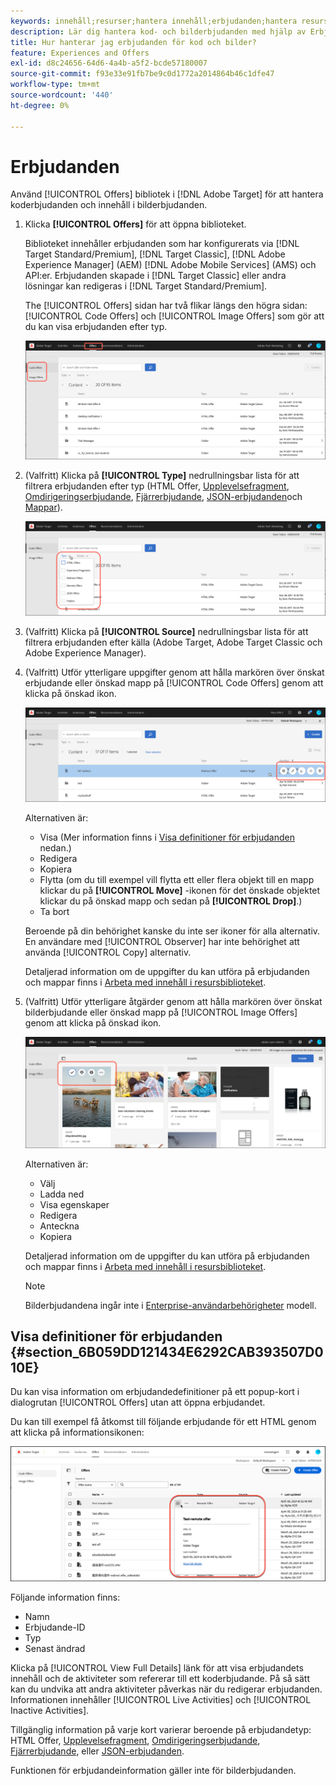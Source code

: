 ```yaml
---
keywords: innehåll;resurser;hantera innehåll;erbjudanden;hantera resurser;ange markeringsläge;markeringsläge
description: Lär dig hantera kod- och bilderbjudanden med hjälp av Erbjudandebiblioteket i Adobe Target.
title: Hur hanterar jag erbjudanden för kod och bilder?
feature: Experiences and Offers
exl-id: d8c24656-64d6-4a4b-a5f2-bcde57180007
source-git-commit: f93e33e91fb7be9c0d1772a2014864b46c1dfe47
workflow-type: tm+mt
source-wordcount: '440'
ht-degree: 0%

---
```


# Erbjudanden

Använd [!UICONTROL Offers] bibliotek i [!DNL Adobe Target] för att hantera koderbjudanden och innehåll i bilderbjudanden.

1. Klicka **[!UICONTROL Offers]** för att öppna biblioteket.

   Biblioteket innehåller erbjudanden som har konfigurerats via [!DNL Target Standard/Premium], [!DNL Target Classic], [!DNL Adobe Experience Manager] (AEM) [!DNL Adobe Mobile Services] (AMS) och API:er. Erbjudanden skapade i [!DNL Target Classic] eller andra lösningar kan redigeras i [!DNL Target Standard/Premium].

   The [!UICONTROL Offers] sidan har två flikar längs den högra sidan: [!UICONTROL Code Offers] och [!UICONTROL Image Offers] som gör att du kan visa erbjudanden efter typ.

   ![Sidan Erbjudanden visar flikarna Koderbjudanden och Bilderbjudanden](/help/main/c-experiences/c-manage-content/assets/offers-page.png)

1. (Valfritt) Klicka på **[!UICONTROL Type]** nedrullningsbar lista för att filtrera erbjudanden efter typ (HTML Offer, [Upplevelsefragment](/help/main/c-experiences/c-manage-content/aem-experience-fragments.md), [Omdirigeringserbjudande](/help/main/c-experiences/c-manage-content/offer-redirect.md), [Fjärrerbjudande](/help/main/c-experiences/c-manage-content/about-remote-offers.md), [JSON-erbjudanden](/help/main/c-experiences/c-manage-content/create-json-offer.md)och [Mappar](/help/main/c-experiences/c-manage-content/create-content-folder.md)).

   ![offers_filter, bild](assets/offers_filter.png)

1. (Valfritt) Klicka på **[!UICONTROL Source]** nedrullningsbar lista för att filtrera erbjudanden efter källa (Adobe Target, Adobe Target Classic och Adobe Experience Manager).

1. (Valfritt) Utför ytterligare uppgifter genom att hålla markören över önskat erbjudande eller önskad mapp på [!UICONTROL Code Offers] genom att klicka på önskad ikon.

   ![Alternativ för erbjudanden](assets/offer-picker-large.png)

   Alternativen är:

   * Visa (Mer information finns i [Visa definitioner för erbjudanden](#section_6B059DD121434E6292CAB393507D010E) nedan.)
   * Redigera
   * Kopiera
   * Flytta (om du till exempel vill flytta ett eller flera objekt till en mapp klickar du på **[!UICONTROL Move]** -ikonen för det önskade objektet klickar du på önskad mapp och sedan på **[!UICONTROL Drop]**.)
   * Ta bort

   Beroende på din behörighet kanske du inte ser ikoner för alla alternativ. En användare med [!UICONTROL Observer] har inte behörighet att använda [!UICONTROL Copy] alternativ.

   Detaljerad information om de uppgifter du kan utföra på erbjudanden och mappar finns i [Arbeta med innehåll i resursbiblioteket](/help/main/c-experiences/c-manage-content/assets-working.md).

1. (Valfritt) Utför ytterligare åtgärder genom att hålla markören över önskat bilderbjudande eller önskad mapp på [!UICONTROL Image Offers] genom att klicka på önskad ikon.

   ![Alternativ för bilderbjudanden](/help/main/c-experiences/c-manage-content/assets/image-offers-icons.png)

   Alternativen är:

   * Välj
   * Ladda ned
   * Visa egenskaper
   * Redigera
   * Anteckna
   * Kopiera

   Detaljerad information om de uppgifter du kan utföra på erbjudanden och mappar finns i [Arbeta med innehåll i resursbiblioteket](/help/main/c-experiences/c-manage-content/assets-working.md).

   >[!NOTE]
   >
   >Bilderbjudandena ingår inte i [Enterprise-användarbehörigheter](/help/main/administrating-target/c-user-management/property-channel/property-channel.md) modell.


## Visa definitioner för erbjudanden {#section_6B059DD121434E6292CAB393507D010E}

Du kan visa information om erbjudandedefinitioner på ett popup-kort i dialogrutan [!UICONTROL Offers] utan att öppna erbjudandet.

Du kan till exempel få åtkomst till följande erbjudande för ett HTML genom att klicka på informationsikonen:

![offer-card-html-bild](assets/offer-card-html-new.png)

Följande information finns:

* Namn
* Erbjudande-ID
* Typ
* Senast ändrad

Klicka på [!UICONTROL View Full Details] länk för att visa erbjudandets innehåll och de aktiviteter som refererar till ett koderbjudande. På så sätt kan du undvika att andra aktiviteter påverkas när du redigerar erbjudanden. Informationen innehåller [!UICONTROL Live Activities] och [!UICONTROL Inactive Activities].

Tillgänglig information på varje kort varierar beroende på erbjudandetyp: HTML Offer, [Upplevelsefragment](/help/main/c-experiences/c-manage-content/aem-experience-fragments.md), [Omdirigeringserbjudande](/help/main/c-experiences/c-manage-content/offer-redirect.md), [Fjärrerbjudande](/help/main/c-experiences/c-manage-content/about-remote-offers.md), eller [JSON-erbjudanden](/help/main/c-experiences/c-manage-content/create-json-offer.md).

Funktionen för erbjudandeinformation gäller inte för bilderbjudanden.

<!--

## Training video: The Content Repository ![Overview badge](/help/main/assets/overview.png)

This video includes information about managing offers.

* Connection between the [Experience Cloud Asset Library](https://experienceleague.adobe.com/docs/core-services/interface/assets/creative-cloud.html) and the Target Content Library 
* Custom HTML Offers 
* Custom HTML Offer in the [!UICONTROL Visual Experience Composer]

>[!VIDEO](https://video.tv.adobe.com/v/17387)

-->
